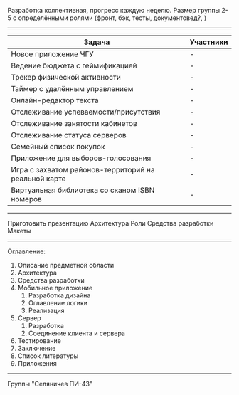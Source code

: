 Разработка коллективная, прогресс каждую неделю. Размер группы 2-5 с определёнными ролями (фронт, бэк, тесты, документовед?, )
___

| Задача                                               | Участники |
| ---------------------------------------------------- | --------- |
| Новое приложение ЧГУ                                 | -         |
| Ведение бюджета с геймификацией                      | -         |
| Трекер физической активности                         | -         |
| Таймер с удалённым управлением                       | -         |
| Онлайн-редактор текста                               | -         |
| Отслеживание успеваемости/присутствия                | -         |
| Отслеживание занятости кабинетов                     | -         |
| Отслеживание статуса серверов                        | -         |
| Семейный список покупок                              | -         |
| Приложение для выборов-голосования                   | -         |
| Игра с захватом районов-территорий на реальной карте | -         |
| Виртуальная библиотека со сканом ISBN номеров        | -         |



___
Приготовить презентацию
Архитектура
Роли
Средства разработки
Макеты
___
Оглавление:
1. Описание предметной области
2. Архитектура
3. Средства разработки
4. Мобильное приложение
	1. Разработка дизайна
	2. Оглавление логики
	3. Реализация
5. Сервер
	1. Разработка
	2. Соединение клиента и сервера
6. Тестирование
7. Заключение
8. Список литературы
9. Приложения
___
Группы "Селяничев ПИ-43"